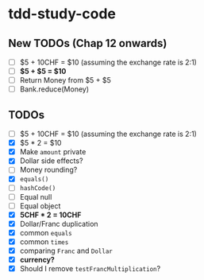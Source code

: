 # tdd-study-code

## New TODOs (Chap 12 onwards)
- [ ] $5 + 10CHF = $10 (assuming the exchange rate is 2:1)
- [ ] **$5 + $5 = $10**
- [ ] Return Money from $5 + $5
- [ ] Bank.reduce(Money)

## TODOs
- [ ] $5 + 10CHF = $10 (assuming the exchange rate is 2:1)
- [x] $5 \* 2 = $10
- [x] Make `amount` private
- [x] Dollar side effects?
- [ ] Money rounding?
- [x] `equals()`
- [ ] `hashCode()`
- [ ] Equal null
- [ ] Equal object
- [x] **5CHF \* 2 = 10CHF**
- [x] Dollar/Franc duplication
- [x] common `equals`
- [x] common `times`
- [x] comparing `Franc` and `Dollar`
- [x] **currency?**
- [x] Should I remove `testFrancMultiplication`?